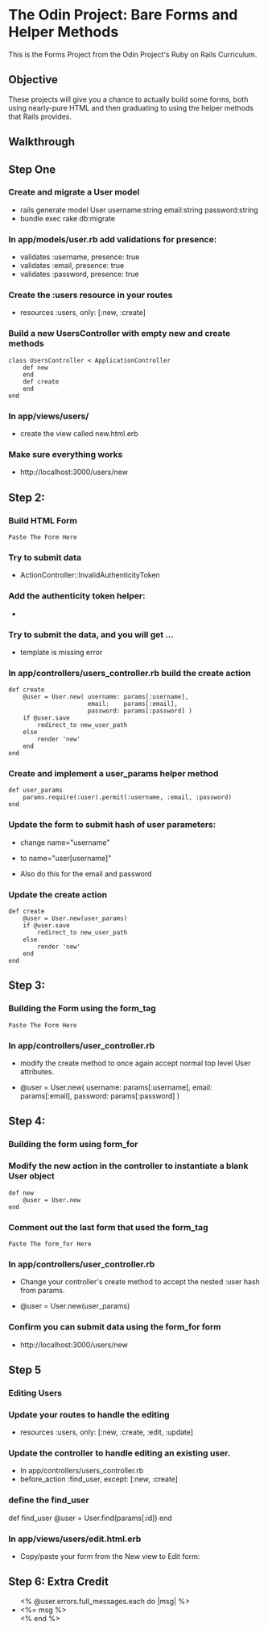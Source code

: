 # The Odin Project: Bare Forms and Helper Methods

This is the Forms Project from the Odin Project's Ruby on Rails Curriculum.

## Objective

These projects will give you a chance to actually build some forms, both using nearly-pure HTML and then graduating to using the helper methods that Rails provides.

## Walkthrough

## Step One

### Create and migrate a User model

- rails generate model User username:string email:string password:string
- bundle exec rake db:migrate

### In app/models/user.rb add validations for presence:

- validates :username, presence: true
- validates :email,	   presence: true
- validates :password, presence: true

### Create the :users resource in your routes

- resources :users, only: [:new, :create]

### Build a new UsersController with empty new and create methods

    class UsersController < ApplicationController
		def new
		end
		def create
		end
    end

### In app/views/users/

- create the view called new.html.erb

### Make sure everything works

- http://localhost:3000/users/new

## Step 2: 

### Build HTML Form

    Paste The Form Here

### Try to submit data

- ActionController::InvalidAuthenticityToken

### Add the authenticity token helper:

- <input type="hidden" name="authenticity_token" value="<%= form_authenticity_token %>">

###  Try to submit the data, and you will get ...

- template is missing error

### In app/controllers/users_controller.rb build the create action

	def create
		@user = User.new( username: params[:username],
						  email: 	params[:email],
						  password: params[:password] )
		if @user.save
			redirect_to new_user_path
		else
			render 'new'
		end
	end

### Create and implement a user_params helper method

    def user_params
		params.require(:user).permit(:username, :email, :password)
	end

### Update the form to submit hash of user parameters:

- change name="username"
- to     name="user[username]"

- Also do this for the email and password

### Update the create action

	def create
		@user = User.new(user_params)
		if @user.save
			redirect_to new_user_path
		else
			render 'new'
		end
	end

## Step 3: 

### Building the Form using the form_tag

    Paste The Form Here

### In app/controllers/user_controller.rb

- modify the create method to once again accept normal top level User attributes.

- @user = User.new( username: params[:username], 
				    email: params[:email], 
				    password: params[:password] )

## Step 4: 

### Building the form using form_for

### Modify the new action in the controller to instantiate a blank User object

    def new
		@user = User.new
    end

### Comment out the last form that used the form_tag

    Paste The form_for Here

### In app/controllers/user_controller.rb

- Change your controller's create method to accept the nested :user hash from params.

- @user = User.new(user_params)

### Confirm you can submit data using the form_for form

- http://localhost:3000/users/new

## Step 5

### Editing Users

### Update your routes to handle the editing

- resources :users, only: [:new, :create, :edit, :update]

### Update the controller to handle editing an existing user.

- In app/controllers/users_controller.rb
- before_action :find_user, except: [:new, :create]

### define the find_user

def find_user
	@user = User.find(params[:id])
end

### In app/views/users/edit.html.erb

- Copy/paste your form from the New view to Edit form:

## Step 6: Extra Credit

<ul>
<% @user.errors.full_messages.each do |msg| %>
<li><%= msg %></li>
<% end %>
</ul>
